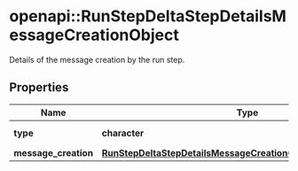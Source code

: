 # openapi::RunStepDeltaStepDetailsMessageCreationObject

Details of the message creation by the run step.

## Properties
Name | Type | Description | Notes
------------ | ------------- | ------------- | -------------
**type** | **character** | Always &#x60;message_creation&#x60;. | [Enum: [message_creation]] 
**message_creation** | [**RunStepDeltaStepDetailsMessageCreationObjectMessageCreation**](RunStepDeltaStepDetailsMessageCreationObject_message_creation.md) |  | [optional] 


